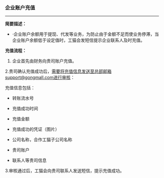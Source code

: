 ### 企业账户充值

---

**简要描述：**

* ·企业账户余额用于提现、代发等业务，为防止由于金额不足而使业务停滞，当企业账户余额低于设定值时，工猫会发短信提示企业联系人及时充值。

**充值流程：**

1. 企业首先由财务向贵司账户充值。

2.贵司确认充值成功后，需要将充值信息发送至总部邮箱support@gongmall.com进行审核：

充值信息包括：

* 转账流水号

* 充值成功时间
* 充值金额
* 充值成功的凭证（图片）
* 公司名称，合作工猫子公司名称
* 贵司账户
* 联系人等贵司信息

3.审核通过后，工猫会向贵司联系人发送短信，提示充值成功。



